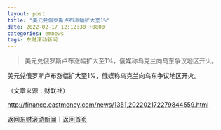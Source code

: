 ```yaml
---
layout: post
title: "美元兑俄罗斯卢布涨幅扩大至1%"
date: 2022-02-17 12:12:30 +0800
categories: emnews
tags: 东财滚动新闻
---
```

> 美元兑俄罗斯卢布涨幅扩大至1%，俄媒称乌克兰向乌东争议地区开火。

<p>美元兑俄罗斯卢布涨幅扩大至1%，俄媒称乌克兰向乌东争议地区开火。</p><p class="em_media">（文章来源：财联社）</p>

<http://finance.eastmoney.com/news/1351,202202172279844559.html>

[返回东财滚动新闻](//finews.withounder.com/emnews/)｜[返回首页](//finews.withounder.com/)